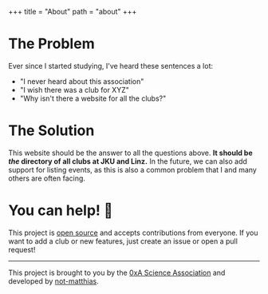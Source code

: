 +++
title = "About"
path = "about"
+++

# The Problem

Ever since I started studying, I've heard these sentences a lot:
- "I never heard about this association"
- "I wish there was a club for XYZ"
- "Why isn't there a website for all the clubs?"

# The Solution

This website should be the answer to all the questions above. **It should be _the_ directory of all clubs at JKU and Linz.** In the future, we can also add support for listing events, as this is also a common problem that I and many others are often facing.


# You can help! 🚀

This project is [open source](https://github.com/0xa-at/jku.community) and accepts contributions from everyone. If you want to add a club or new features, just create an issue or open a pull request!


---

This project is brought to you by the [0xA Science Association](https://0xa.at) and developed by [not-matthias](https://github.com/not-matthias).
